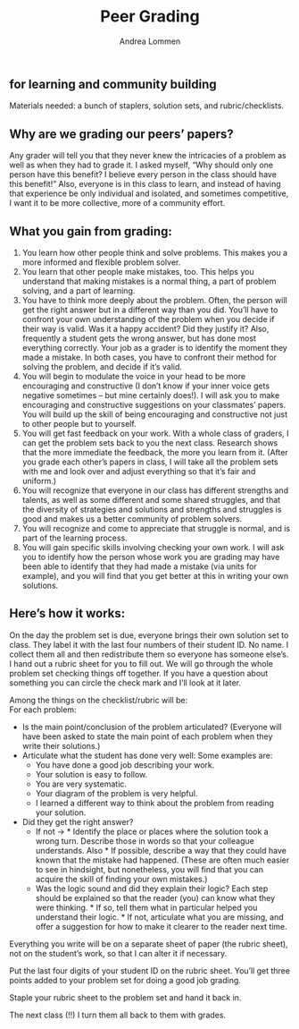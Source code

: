 ﻿---
layout: page
title: Peer Grading 
permalink: /peer/
author: Andrea Lommen
---

## for learning and community building

Materials needed: a bunch of staplers, solution sets, and rubric/checklists.

## Why are we grading our peers’ papers?
Any grader will tell you that they never knew the intricacies of a problem as well as when they had to grade it. I asked myself, “Why should only one person have this benefit?   I believe every person in the class should have this benefit!”
Also, everyone is in this class to learn, and instead of having that experience be only individual and isolated, and sometimes competitive, I want it to be more collective, more of a community effort. 

## What you gain from grading:
1.  You learn how other people think and solve problems.  This makes you a more informed and flexible problem solver. 
2.	You learn that other people make mistakes, too.  This helps you understand that making mistakes is a normal thing, a part of problem solving, and a part of learning.  
3.	You have to think more deeply about the problem.  Often, the person will get the right answer but in a different way than you did.  You’ll have to confront your own understanding of the problem when you decide if their way is valid.  Was it a happy accident?  Did they justify it?   Also, frequently a student gets the wrong answer, but has done most everything correctly.  Your job as a grader is to identify the moment they made a mistake.  In both cases, you have to confront their method for solving the problem, and decide if it’s valid. 
4.	You will begin to modulate the voice in your head to be more encouraging and constructive (I don’t know if your inner voice gets negative sometimes – but mine certainly does!). I will ask you to make encouraging and constructive suggestions on your classmates’ papers.   You will build up the skill of being encouraging and constructive not just to other people but to yourself.  
5.	You will get fast feedback on your work. With a whole class of graders, I can get the problem sets back to you the next class.  Research shows that the more immediate the feedback, the more you learn from it. (After you grade each other’s papers in class, I will take all the problem sets with me and look over and adjust everything so that it’s fair and uniform.)
6.	You will recognize that everyone in our class has different strengths and talents, as well as some different and some shared struggles, and that the diversity of strategies and solutions and strengths and struggles is good and makes us a better community of problem solvers.
7.	You will recognize and come to appreciate that struggle is normal, and is part of the learning process. 
8.	You will gain specific skills involving checking your own work.  I will ask you to identify how the person whose work you are grading may have been able to identify that they had made a mistake (via units for example), and you will find that you get better at this in writing your own solutions.


## Here’s how it works:
On the day the problem set is due, everyone brings their own solution set to class. They label it with the last four numbers of their student ID.  No name.  I collect them all and then redistribute them so everyone has someone else’s. I hand out a rubric sheet for you to fill out. We will go through the whole problem set checking things off together. If you have a question about something you can circle the check mark and I’ll look at it later. 

Among the things on the checklist/rubric will be:
<br>
For each problem:
   *	Is the main point/conclusion of the problem articulated?  (Everyone will have been asked to state the main point of each problem when they write their solutions.) 
   *	Articulate what the student has done very well: Some examples are:
        *	You have done a good job describing your work.
        *	Your solution is easy to follow.
        *	You are very systematic.
        *	Your diagram of the problem is very helpful.
        *	I learned a different way to think about the problem from reading your solution.
   *	Did they get the right answer?
        * If not -> 
               *	Identify the place or places where the solution took a wrong turn.   Describe those in words so that your colleague understands.  Also 
               *	If possible, describe a way that they could have known that the mistake had happened. (These are often much easier to see in hindsight, but nonetheless, you will find that you can acquire the skill of finding your own mistakes.)
        *	Was the logic sound and did they explain their logic?  Each step should be explained so that the reader (you) can know what they were thinking.
                *	If so, tell them what in particular helped you understand their logic.
                *	If not, articulate what you are missing, and offer a suggestion for how to make it clearer to the reader next time.

Everything you write will be on a separate sheet of paper (the rubric sheet), not on the student’s work, so that I can alter it if necessary.

Put the last four digits of your student ID on the rubric sheet.   You’ll get three points added to your problem set for doing a good job grading. 

Staple your rubric sheet to the problem set and hand it back in.

The next class (!!) I turn them all back to them with grades.



